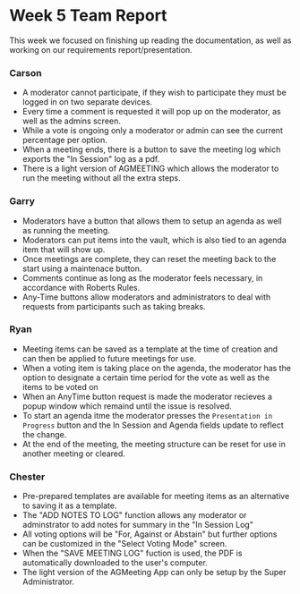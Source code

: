 # Week 5 Team Report

This week we focused on finishing up reading the documentation, as well as working on our requirements
report/presentation.

### Carson

- A moderator cannot participate, if they wish to participate they must be logged in on two separate devices.
- Every time a comment is requested it will pop up on the moderator, as well as the admins screen.
- While a vote is ongoing only a moderator or admin can see the current percentage per option.
- When a meeting ends, there is a button to save the meeting log which exports the "In Session" log as a pdf.
- There is a light version of AGMEETING which allows the moderator to run the meeting without all the extra steps. 

### Garry
- Moderators have a button that allows them to setup an agenda as well as running the meeting.
- Moderators can put items into the vault, which is also tied to an agenda item that will show up.
- Once meetings are complete, they can reset the meeting back to the start using a maintenace button.
- Comments continue as long as the moderator feels necessary, in accordance with Roberts Rules.
- Any-Time buttons allow moderators and administrators to deal with requests from participants such as taking breaks.

### Ryan 
- Meeting items can be saved as a template at the time of creation and can then be applied to future meetings for use.
- When a voting item is taking place on the agenda, the moderator has the option to designate a certain time period for the vote as well as the items to be voted on
- When an AnyTime button request is made the moderator recieves a popup window which remaind until the issue is resolved.
- To start an agenda itme the moderator presses the `Presentation in Progress` button and the In Session and Agenda fields update to reflect the change.
- At the end of the meeting, the meeting structure can be reset for use in another meeting or cleared.

### Chester
- Pre-prepared templates are available for meeting items as an alternative to saving it as a template.
- The "ADD NOTES TO LOG" function allows any moderator or adminstrator to add notes for summary in the "In Session Log"
- All voting options will be "For, Against or Abstain" but further options can be customized in the "Select Voting Mode" screen.
- When the "SAVE MEETING LOG" fuction is used, the PDF is automatically downloaded to the user's computer.
- The light version of the AGMeeting App can only be setup by the Super Administrator.